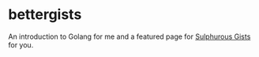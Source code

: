 # bettergists
An introduction to Golang for me and a featured page for [Sulphurous Gists](https://sulphurous.cf/gists) for you.
